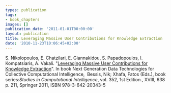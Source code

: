 ```yaml
---
types: publication
tags:
- book_chapters
images: []
publication_date: '2011-01-01T00:00:00'
layout: publication
title: Leveraging Massive User Contributions for Knowledge Extraction
date: '2010-11-23T10:06:45+02:00'
---
```

<p><span>S. </span>Nikolopoulos<span>, E. </span>Chatzilari<span>, E. </span>Giannakidou<span>, S. Papadopoulos, I. Kompatsiaris, A. Vakali. </span><span>&quot;</span><a href="http://www.springer.com/engineering/computational+intelligence+and+complexity/book/978-3-642-20343-5">Leveraging Massive User Contributions for Knowledge Extraction</a><span>&quot;</span><span>. In book Next Generation Data Technologies for Collective Computational Intelligence,&nbsp; </span>Bessis, Nik; Xhafa, Fatos (Eds.)<span>, book series:</span><em>Studies in Computational Intelligence</em>, vol. 352, 1st Edition., XVIII, 638 p. 211, Springer 2011, <span class="nowrap lh15px">ISBN 978-3-642-20343-5</span></p>
